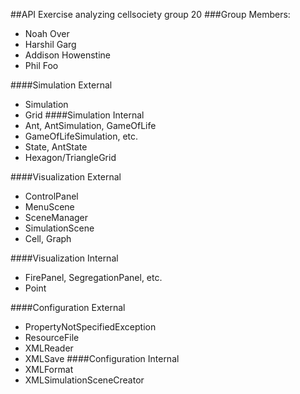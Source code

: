 ##API Exercise analyzing cellsociety group 20
###Group Members:
* Noah Over
* Harshil Garg
* Addison Howenstine
* Phil Foo

####Simulation External
* Simulation
* Grid
####Simulation Internal
* Ant, AntSimulation, GameOfLife
* GameOfLifeSimulation, etc.
* State, AntState
* Hexagon/TriangleGrid

####Visualization External
* ControlPanel
* MenuScene
* SceneManager
* SimulationScene
* Cell, Graph

####Visualization Internal
* FirePanel, SegregationPanel, etc.
* Point

####Configuration External
* PropertyNotSpecifiedException
* ResourceFile
* XMLReader
* XMLSave
####Configuration Internal
* XMLFormat
* XMLSimulationSceneCreator